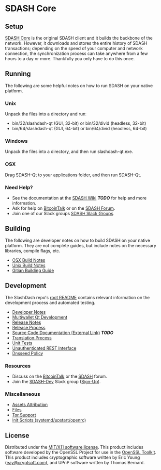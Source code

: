 SDASH Core
=====================

Setup
---------------------
[SDASH Core](http://diviproject.org/wallet) is the original SDASH client and it builds the backbone of the network. However, it downloads and stores the entire history of SDASH transactions; depending on the speed of your computer and network connection, the synchronization process can take anywhere from a few hours to a day or more. Thankfully you only have to do this once.

Running
---------------------
The following are some helpful notes on how to run SDASH on your native platform.

### Unix

Unpack the files into a directory and run:

- bin/32/slashdash-qt (GUI, 32-bit) or bin/32/divid (headless, 32-bit)
- bin/64/slashdash-qt (GUI, 64-bit) or bin/64/divid (headless, 64-bit)

### Windows

Unpack the files into a directory, and then run slashdash-qt.exe.

### OSX

Drag SDASH-Qt to your applications folder, and then run SDASH-Qt.

### Need Help?

* See the documentation at the [SDASH Wiki](https://en.bitcoin.it/wiki/Main_Page) ***TODO***
for help and more information.
* Ask for help on [BitcoinTalk](https://bitcointalk.org/index.php?topic=1262920.0) or on the [SDASH Forum](http://forum.diviproject.org/).
* Join one of our Slack groups [SDASH Slack Groups](https://diviproject.org/slack-logins/).

Building
---------------------
The following are developer notes on how to build SDASH on your native platform. They are not complete guides, but include notes on the necessary libraries, compile flags, etc.

- [OSX Build Notes](build-osx.md)
- [Unix Build Notes](build-unix.md)
- [Gitian Building Guide](gitian-building.md)

Development
---------------------
The SlashDash repo's [root README](https://github.com/divicoin/slashdash/blob/master/README.md) contains relevant information on the development process and automated testing.

- [Developer Notes](developer-notes.md)
- [Multiwallet Qt Development](multiwallet-qt.md)
- [Release Notes](release-notes.md)
- [Release Process](release-process.md)
- [Source Code Documentation (External Link)](https://dev.visucore.com/bitcoin/doxygen/) ***TODO***
- [Translation Process](translation_process.md)
- [Unit Tests](unit-tests.md)
- [Unauthenticated REST Interface](REST-interface.md)
- [Dnsseed Policy](dnsseed-policy.md)

### Resources

* Discuss on the [BitcoinTalk](https://bitcointalk.org/index.php?topic=1262920.0) or the [SDASH](http://forum.diviproject.org/) forum.
* Join the [SDASH-Dev](https://slashdash-dev.slack.com/) Slack group ([Sign-Up](https://slashdash-dev.herokuapp.com/)).

### Miscellaneous
- [Assets Attribution](assets-attribution.md)
- [Files](files.md)
- [Tor Support](tor.md)
- [Init Scripts (systemd/upstart/openrc)](init.md)

License
---------------------
Distributed under the [MIT/X11 software license](http://www.opensource.org/licenses/mit-license.php).
This product includes software developed by the OpenSSL Project for use in the [OpenSSL Toolkit](https://www.openssl.org/). This product includes
cryptographic software written by Eric Young ([eay@cryptsoft.com](mailto:eay@cryptsoft.com)), and UPnP software written by Thomas Bernard.
